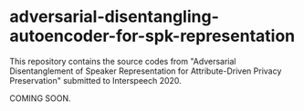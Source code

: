 # adversarial-disentangling-autoencoder-for-spk-representation

This repository contains the source codes from "Adversarial Disentanglement of Speaker Representation for Attribute-Driven Privacy Preservation" submitted to Interspeech 2020.

COMING SOON.
